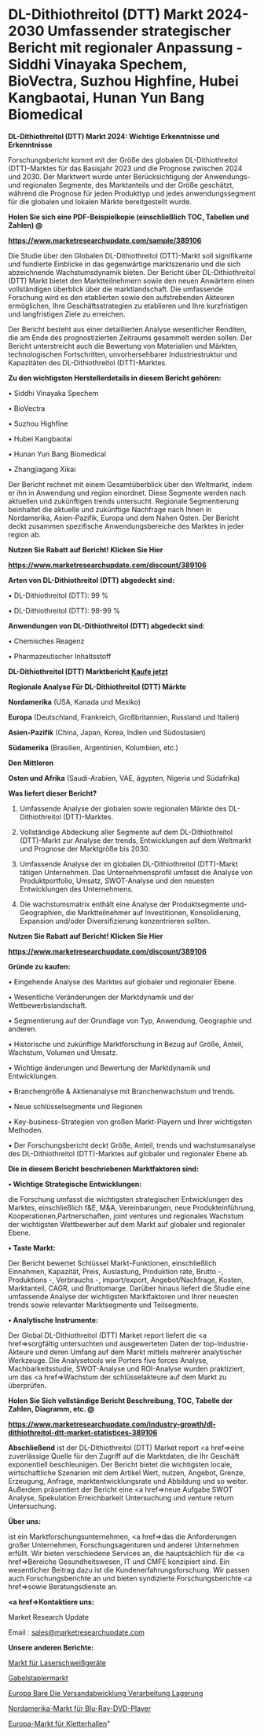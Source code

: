 # DL-Dithiothreitol (DTT) Markt 2024-2030 Umfassender strategischer Bericht mit regionaler Anpassung - Siddhi Vinayaka Spechem, BioVectra, Suzhou Highfine, Hubei Kangbaotai, Hunan Yun Bang Biomedical

<strong>DL-Dithiothreitol (DTT) Markt 2024: Wichtige Erkenntnisse und Erkenntnisse</strong>

Forschungsbericht kommt mit der Größe des globalen DL-Dithiothreitol (DTT)-Marktes für das Basisjahr 2023 und die Prognose zwischen 2024 und 2030. Der Marktwert wurde unter Berücksichtigung der Anwendungs-und regionalen Segmente, des Marktanteils und der Größe geschätzt, während die Prognose für jeden Produkttyp und jedes anwendungssegment für die globalen und lokalen Märkte bereitgestellt wurde.



<strong>Holen Sie sich eine PDF-Beispielkopie (einschließlich TOC, Tabellen und Zahlen) @
</strong>

<strong><a href=https://www.marketresearchupdate.com/sample/389106>

<strong>https://www.marketresearchupdate.com/sample/389106</u></font></a></strong></strong>

Die Studie über den Globalen DL-Dithiothreitol (DTT)-Markt soll signifikante und fundierte Einblicke in das gegenwärtige marktszenario und die sich abzeichnende Wachstumsdynamik bieten. Der Bericht über DL-Dithiothreitol (DTT) Markt bietet den Marktteilnehmern sowie den neuen Anwärtern einen vollständigen überblick über die marktlandschaft. Die umfassende Forschung wird es den etablierten sowie den aufstrebenden Akteuren ermöglichen, Ihre Geschäftsstrategien zu etablieren und Ihre kurzfristigen und langfristigen Ziele zu erreichen.

Der Bericht besteht aus einer detaillierten Analyse wesentlicher Renditen, die am Ende des prognostizierten Zeitraums gesammelt werden sollen. Der Bericht unterstreicht auch die Bewertung von Materialien und Märkten, technologischen Fortschritten, unvorhersehbarer Industriestruktur und Kapazitäten des DL-Dithiothreitol (DTT)-Marktes.



<strong>Zu den wichtigsten Herstellerdetails in diesem Bericht gehören:</strong>

• Siddhi Vinayaka Spechem

• BioVectra

• Suzhou Highfine

• Hubei Kangbaotai

• Hunan Yun Bang Biomedical

• Zhangjiagang Xikai

Der Bericht rechnet mit einem Gesamtüberblick über den Weltmarkt, indem er ihn in Anwendung und region einordnet. Diese Segmente werden nach aktuellen und zukünftigen trends untersucht. Regionale Segmentierung beinhaltet die aktuelle und zukünftige Nachfrage nach Ihnen in Nordamerika, Asien-Pazifik, Europa und dem Nahen Osten. Der Bericht deckt zusammen spezifische Anwendungsbereiche des Marktes in jeder region ab.



<strong>Nutzen Sie Rabatt auf Bericht! Klicken Sie Hier
</strong>

<strong><a href=https://www.marketresearchupdate.com/discount/389106>https://www.marketresearchupdate.com/discount/389106</b></u></font></strong></a>



<strong>Arten von DL-Dithiothreitol (DTT) abgedeckt sind:</strong>

• DL-Dithiothreitol (DTT): 99 %

• DL-Dithiothreitol (DTT): 98-99 %



<strong>Anwendungen von DL-Dithiothreitol (DTT) abgedeckt sind:</strong>

• Chemisches Reagenz

• Pharmazeutischer Inhaltsstoff



<strong>DL-Dithiothreitol (DTT) Marktbericht <a href=https://www.marketresearchupdate.com/buynow/389106>Kaufe jetzt</a></strong>



<strong>Regionale Analyse Für DL-Dithiothreitol (DTT) Märkte</strong>



<strong>Nordamerika</strong> (USA, Kanada und Mexiko)



<strong>Europa</strong> (Deutschland, Frankreich, Großbritannien, Russland und Italien)



<strong>Asien-Pazifik</strong> (China, Japan, Korea, Indien und Südostasien)



<strong>Südamerika</strong> (Brasilien, Argentinien, Kolumbien, etc.)



<strong>Den Mittleren</strong> 

<strong>Osten und Afrika</strong> (Saudi-Arabien, VAE, ägypten, Nigeria und Südafrika)



<strong>Was liefert dieser Bericht?</strong>

1. Umfassende Analyse der globalen sowie regionalen Märkte des DL-Dithiothreitol (DTT)-Marktes.

2. Vollständige Abdeckung aller Segmente auf dem DL-Dithiothreitol (DTT)-Markt zur Analyse der trends, Entwicklungen auf dem Weltmarkt und Prognose der Marktgröße bis 2030.

3. Umfassende Analyse der im globalen DL-Dithiothreitol (DTT)-Markt tätigen Unternehmen. Das Unternehmensprofil umfasst die Analyse von Produktportfolio, Umsatz, SWOT-Analyse und den neuesten Entwicklungen des Unternehmens.

4. Die wachstumsmatrix enthält eine Analyse der Produktsegmente und-Geographien, die Marktteilnehmer auf Investitionen, Konsolidierung, Expansion und/oder Diversifizierung konzentrieren sollten.



<strong>Nutzen Sie Rabatt auf Bericht! Klicken Sie Hier
</strong>

<strong><a href=https://www.marketresearchupdate.com/discount/389106>https://www.marketresearchupdate.com/discount/389106</b></u></font></strong></a>



<strong>Gründe zu kaufen:</strong>

• Eingehende Analyse des Marktes auf globaler und regionaler Ebene.

• Wesentliche Veränderungen der Marktdynamik und der Wettbewerbslandschaft.

• Segmentierung auf der Grundlage von Typ, Anwendung, Geographie und anderen.

• Historische und zukünftige Marktforschung in Bezug auf Größe, Anteil, Wachstum, Volumen und Umsatz.

• Wichtige änderungen und Bewertung der Marktdynamik und Entwicklungen.

• Branchengröße &amp; Aktienanalyse mit Branchenwachstum und trends.

• Neue schlüsselsegmente und Regionen

• Key-business-Strategien von großen Markt-Playern und Ihrer wichtigsten Methoden.

• Der Forschungsbericht deckt Größe, Anteil, trends und wachstumsanalyse des DL-Dithiothreitol (DTT)-Marktes auf globaler und regionaler Ebene ab.



<strong>Die in diesem Bericht beschriebenen Marktfaktoren sind:</strong>



<strong>• Wichtige Strategische Entwicklungen:</strong>

die Forschung umfasst die wichtigsten strategischen Entwicklungen des Marktes, einschließlich f&amp;E, M&amp;A, Vereinbarungen, neue Produkteinführung, Kooperationen,Partnerschaften, joint ventures und regionales Wachstum der wichtigsten Wettbewerber auf dem Markt auf globaler und regionaler Ebene.



<strong>• Taste Markt:</strong>

Der Bericht bewertet Schlüssel Markt-Funktionen, einschließlich Einnahmen, Kapazität, Preis, Auslastung, Produktion rate, Brutto -, Produktions -, Verbrauchs -, import/export, Angebot/Nachfrage, Kosten, Marktanteil, CAGR, und Bruttomarge. Darüber hinaus liefert die Studie eine umfassende Analyse der wichtigsten Marktfaktoren und Ihrer neuesten trends sowie relevanter Marktsegmente und Teilsegmente.



<strong>• Analytische Instrumente:</strong>

Der Global DL-Dithiothreitol (DTT) Market report liefert die <a href=>sorgf</a>ältig untersuchten und ausgewerteten Daten der top-Industrie-Akteure und deren Umfang auf dem Markt mittels mehrerer analytischer Werkzeuge. Die Analysetools wie Porters five forces Analyse, Machbarkeitsstudie, SWOT-Analyse und ROI-Analyse wurden praktiziert, um das <a href=>Wachstum</a> der schlüsselakteure auf dem Markt zu überprüfen.



<strong>Holen Sie Sich vollständige Bericht Beschreibung, TOC, Tabelle der Zahlen, Diagramm, etc. @ </strong>

<strong><a href=https://www.marketresearchupdate.com/industry-growth/dl-dithiothreitol-dtt-market-statistices-389106>https://www.marketresearchupdate.com/industry-growth/dl-dithiothreitol-dtt-market-statistices-389106</a></font></strong>



<strong>Abschließend</strong> ist der DL-Dithiothreitol (DTT) Market report <a href=>eine</a> zuverlässige Quelle für den Zugriff auf die Marktdaten, die Ihr Geschäft exponentiell beschleunigen. Der Bericht bietet die wichtigsten locale, wirtschaftliche Szenarien mit dem Artikel Wert, nutzen, Angebot, Grenze, Erzeugung, Anfrage, marktentwicklungsrate und Abbildung und so weiter. Außerdem präsentiert der Bericht eine <a href=>neue</a> Aufgabe SWOT Analyse, Spekulation Erreichbarkeit Untersuchung und venture return Untersuchung.



<strong>Über uns:</strong>

 ist ein Marktforschungsunternehmen, <a href=>das</a> die Anforderungen großer Unternehmen, Forschungsagenturen und anderer Unternehmen erfüllt. Wir bieten verschiedene Services an, die hauptsächlich für die <a href=>Bereiche</a> Gesundheitswesen, IT und CMFE konzipiert sind. Ein wesentlicher Beitrag dazu ist die Kundenerfahrungsforschung. Wir passen auch Forschungsberichte an und bieten syndizierte Forschungsberichte <a href=>sowie</a> Beratungsdienste an.



<strong><a href=>Kontaktiere uns:</a></strong>

Market Research Update

Email : sales@marketresearchupdate.com



<strong>Unsere anderen Berichte:</strong>

<a href=https://www.linkedin.com/pulse/laser-welding-equipment-market-expected-witness-high-demand>Markt für Laserschweißgeräte</a>

<a href=https://www.linkedin.com/pulse/forklift-market-size-industry-growth-factors-applications>Gabelstaplermarkt</a>

<a href=https://www.linkedin.com/pulse/europe-bare-die-shipping-handling-processing-storage>Europa Bare Die Versandabwicklung Verarbeitung Lagerung</a>

<a href=https://www.linkedin.com/pulse/north-america-blu-ray-dvd-players-market-2023-2030>Nordamerika-Markt für Blu-Ray-DVD-Player</a>

<a href=https://www.linkedin.com/pulse/europe-climbing-gym-market-report-covers-future>Europa-Markt für Kletterhallen</a>"

